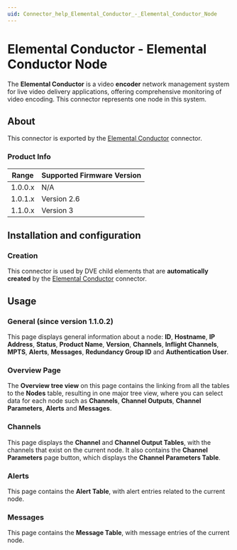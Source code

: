 ```yaml
---
uid: Connector_help_Elemental_Conductor_-_Elemental_Conductor_Node
---
```


# Elemental Conductor - Elemental Conductor Node

The **Elemental Conductor** is a video **encoder** network management system for live video delivery applications, offering comprehensive monitoring of video encoding. This connector represents one node in this system.

## About

This connector is exported by the [Elemental Conductor](xref:Connector_help_Elemental_Conductor) connector.

### Product Info

| Range | Supported Firmware Version |
|------------------|-----------------------------|
| 1.0.0.x          | N/A                         |
| 1.0.1.x          | Version 2.6                 |
| 1.1.0.x          | Version 3                   |

## Installation and configuration

### Creation

This connector is used by DVE child elements that are **automatically created** by the [Elemental Conductor](xref:Connector_help_Elemental_Conductor) connector.

## Usage

### General (since version 1.1.0.2)

This page displays general information about a node: **ID**, **Hostname**, **IP Address**, **Status**, **Product Name**, **Version**, **Channels**, **Inflight Channels**, **MPTS**, **Alerts**, **Messages**, **Redundancy Group ID** and **Authentication User**.

### Overview Page

The **Overview tree view** on this page contains the linking from all the tables to the **Nodes** table, resulting in one major tree view, where you can select data for each node such as **Channels**, **Channel Outputs**, **Channel Parameters**, **Alerts** and **Messages**.

### Channels

This page displays the **Channel** and **Channel Output Tables**, with the channels that exist on the current node. It also contains the **Channel Parameters** page button, which displays the **Channel Parameters Table**.

### Alerts

This page contains the **Alert Table**, with alert entries related to the current node.

### Messages

This page contains the **Message Table**, with message entries of the current node.
